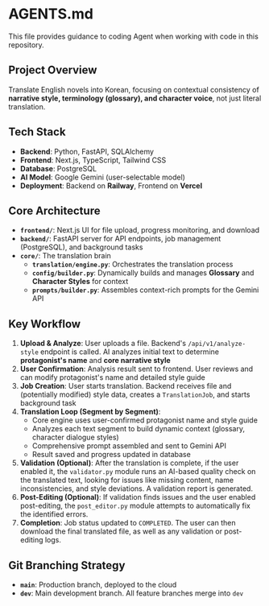 # AGENTS.md

This file provides guidance to coding Agent when working with code in this repository.

## Project Overview

Translate English novels into Korean, focusing on contextual consistency of **narrative style, terminology (glossary), and character voice**, not just literal translation.

## Tech Stack

- **Backend**: Python, FastAPI, SQLAlchemy  
- **Frontend**: Next.js, TypeScript, Tailwind CSS
- **Database**: PostgreSQL
- **AI Model**: Google Gemini (user-selectable model)
- **Deployment**: Backend on **Railway**, Frontend on **Vercel**

## Core Architecture

- **`frontend/`**: Next.js UI for file upload, progress monitoring, and download
- **`backend/`**: FastAPI server for API endpoints, job management (PostgreSQL), and background tasks
- **`core/`**: The translation brain
  - **`translation/engine.py`**: Orchestrates the translation process
  - **`config/builder.py`**: Dynamically builds and manages **Glossary** and **Character Styles** for context
  - **`prompts/builder.py`**: Assembles context-rich prompts for the Gemini API

## Key Workflow

1. **Upload & Analyze**: User uploads a file. Backend's `/api/v1/analyze-style` endpoint is called. AI analyzes initial text to determine **protagonist's name** and **core narrative style**
2. **User Confirmation**: Analysis result sent to frontend. User reviews and can modify protagonist's name and detailed style guide
3. **Job Creation**: User starts translation. Backend receives file and (potentially modified) style data, creates a `TranslationJob`, and starts background task
4. **Translation Loop (Segment by Segment)**:
   - Core engine uses user-confirmed protagonist name and style guide
   - Analyzes each text segment to build dynamic context (glossary, character dialogue styles)
   - Comprehensive prompt assembled and sent to Gemini API
   - Result saved and progress updated in database
5.  **Validation (Optional)**: After the translation is complete, if the user enabled it, the `validator.py` module runs an AI-based quality check on the translated text, looking for issues like missing content, name inconsistencies, and style deviations. A validation report is generated.
6.  **Post-Editing (Optional)**: If validation finds issues and the user enabled post-editing, the `post_editor.py` module attempts to automatically fix the identified errors.
5. **Completion**: Job status updated to `COMPLETED`. The user can then download the final translated file, as well as any validation or post-editing logs.

## Git Branching Strategy

- **`main`**: Production branch, deployed to the cloud
- **`dev`**: Main development branch. All feature branches merge into `dev`
